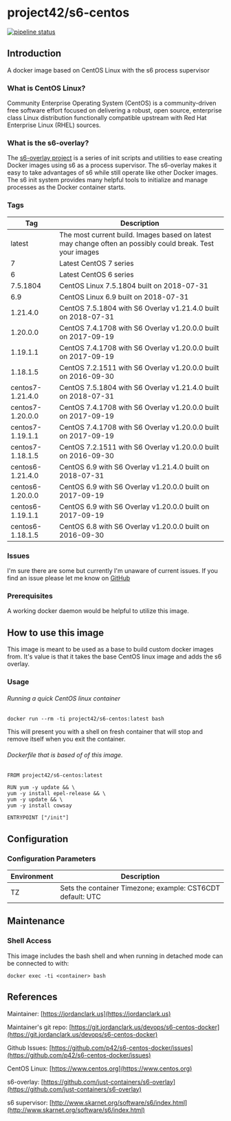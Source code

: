 # project42/s6-centos

[![pipeline status](https://git.jordanclark.us/devops/s6-centos-docker/badges/master/pipeline.svg)](https://git.jordanclark.us/devops/s6-centos-docker/commits/master)

## Introduction
A docker image based on CentOS Linux with the s6 process supervisor

### What is CentOS Linux?

Community Enterprise Operating System (CentOS) is a community-driven free software effort focused on delivering a robust, open source, enterprise class Linux distribution functionally compatible upstream with Red Hat Enterprise Linux (RHEL) sources.

### What is the s6-overlay?
The [s6-overlay project](https://github.com/just-containers/s6-overlay) is a series of init scripts and utilities to ease creating Docker images using s6 as a process supervisor.  The s6-overlay makes it easy to take advantages of s6 while still operate like other Docker images.  The s6 init system provides many helpful tools to initialize and manage processes as the Docker container starts.

### Tags

| Tag | Description |
|---|---|
| latest | The most current build.  Images based on latest may change often an possibly could break.  Test your images |
| 7 | Latest CentOS 7 series |
| 6 | Latest CentOS 6 series |
| 7.5.1804 | CentOS Linux 7.5.1804 built on 2018-07-31 |
| 6.9 | CentOS Linux 6.9 built on 2018-07-31 |
| 1.21.4.0 | CentOS 7.5.1804 with S6 Overlay v1.21.4.0 built on 2018-07-31 |
| 1.20.0.0 | CentOS 7.4.1708 with S6 Overlay v1.20.0.0 built on 2017-09-19 |
| 1.19.1.1 | CentOS 7.4.1708 with S6 Overlay v1.20.0.0 built on 2017-09-19 |
| 1.18.1.5 | CentOS 7.2.1511 with S6 Overlay v1.20.0.0 built on 2016-09-30 |
| centos7-1.21.4.0 | CentOS 7.5.1804 with S6 Overlay v1.21.4.0 built on 2018-07-31 |
| centos7-1.20.0.0 | CentOS 7.4.1708 with S6 Overlay v1.20.0.0 built on 2017-09-19 |
| centos7-1.19.1.1 | CentOS 7.4.1708 with S6 Overlay v1.20.0.0 built on 2017-09-19 |
| centos7-1.18.1.5 | CentOS 7.2.1511 with S6 Overlay v1.20.0.0 built on 2016-09-30 |
| centos6-1.21.4.0 | CentOS 6.9 with S6 Overlay v1.21.4.0 built on 2018-07-31 |
| centos6-1.20.0.0 | CentOS 6.9 with S6 Overlay v1.20.0.0 built on 2017-09-19 |
| centos6-1.19.1.1 | CentOS 6.9 with S6 Overlay v1.20.0.0 built on 2017-09-19 |
| centos6-1.18.1.5 | CentOS 6.8 with S6 Overlay v1.20.0.0 built on 2016-09-30 |

### Issues

I'm sure there are some but currently I'm unaware of current issues.  If you find an issue please let me know on [GitHub](https://github.com/p42/s6-centos-docker/issues)

### Prerequisites

A working docker daemon would be helpful to utilize this image.

## How to use this image

This image is meant to be used as a base to build custom docker images from.  It's value is that it takes the base CentOS linux image and adds the s6 overlay.

### Usage

###### Running a quick CentOS linux container

~~~
docker run --rm -ti project42/s6-centos:latest bash
~~~

This will present you with a shell on fresh container that will stop and remove itself when you exit the container.

###### Dockerfile that is based of of this image.

~~~
FROM project42/s6-centos:latest

RUN yum -y update && \
yum -y install epel-release && \
yum -y update && \
yum -y install cowsay

ENTRYPOINT ["/init"]
~~~

## Configuration

### Configuration Parameters
| Environment | Description |
| --- | --- |
| TZ | Sets the container Timezone; example: CST6CDT default: UTC |  

## Maintenance

### Shell Access

This image includes the bash shell and when running in detached mode can be connected to with:

~~~
docker exec -ti <container> bash
~~~


## References

Maintainer: [https://jordanclark.us](https://jordanclark.us)

Maintainer's git repo: [https://git.jordanclark.us/devops/s6-centos-docker](https://git.jordanclark.us/devops/s6-centos-docker)

Github Issues: [https://github.com/p42/s6-centos-docker/issues](https://github.com/p42/s6-centos-docker/issues)

CentOS Linux: [https://www.centos.org](https://www.centos.org)

s6-overlay: [https://github.com/just-containers/s6-overlay](https://github.com/just-containers/s6-overlay)

s6 supervisor: [http://www.skarnet.org/software/s6/index.html](http://www.skarnet.org/software/s6/index.html)
